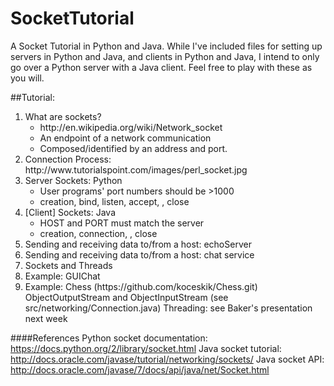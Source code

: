 SocketTutorial
==============
A Socket Tutorial in Python and Java. While I've included files for setting up servers in Python and Java, and clients in Python and Java, I intend to only go over a Python server with a Java client. Feel free to play with these as you will.

##Tutorial:
<ol>

<li>What are sockets?
	<ul>
	<li>http://en.wikipedia.org/wiki/Network_socket</li>
	<li>An endpoint of a network communication</li>
	<li>Composed/identified by an address and port.</li>
	</ul>
</li>
<li>Connection Process: http://www.tutorialspoint.com/images/perl_socket.jpg
</li>
<li>Server Sockets: Python
	<ul>
	<li>User programs' port numbers should be >1000</li>
	<li>creation, bind, listen, accept, <send data>, close</li>
	</ul>
</li>
<li>[Client] Sockets: Java
	<ul>
	<li>HOST and PORT must match the server</li>
	<li>creation, connection, <send data>, close</li>
	</ul>
</li>
<li>Sending and receiving data to/from a host: echoServer
</li>
<li>Sending and receiving data to/from a host: chat service
</li>
<li>Sockets and Threads</li>
<li>Example: GUIChat</li>
<li>Example: Chess (https://github.com/koceskik/Chess.git)
	ObjectOutputStream and ObjectInputStream (see src/networking/Connection.java)
	Threading: see Baker's presentation next week
</li>

</ol>

####References
Python socket documentation:
	https://docs.python.org/2/library/socket.html
Java socket tutorial:
	http://docs.oracle.com/javase/tutorial/networking/sockets/
Java socket API:
	http://docs.oracle.com/javase/7/docs/api/java/net/Socket.html
